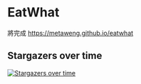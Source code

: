 # EatWhat

將完成 https://metaweng.github.io/eatwhat

## Stargazers over time

[![Stargazers over time](https://starcharts.herokuapp.com/MetaWeng/shop.svg)](https://starcharts.herokuapp.com/MetaWeng/shop)
      
